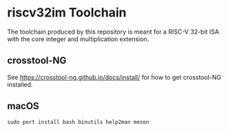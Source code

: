 # riscv32im Toolchain

The toolchain produced by this repository is meant for a RISC-V 32-bit ISA with the core integer and multiplication extension.

## crosstool-NG

See https://crosstool-ng.github.io/docs/install/ for how to get crosstool-NG installed.

## macOS

```
sudo port install bash binutils help2man meson
```
